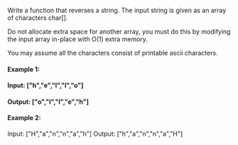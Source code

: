 Write a function that reverses a string. The input string is given as an array of characters char[].

Do not allocate extra space for another array, you must do this by modifying the input array in-place with O(1) extra memory.

You may assume all the characters consist of printable ascii characters.

 
#### Example 1:

#### Input: ["h","e","l","l","o"]
#### Output: ["o","l","l","e","h"]
#### Example 2:

Input: ["H","a","n","n","a","h"]
Output: ["h","a","n","n","a","H"]
